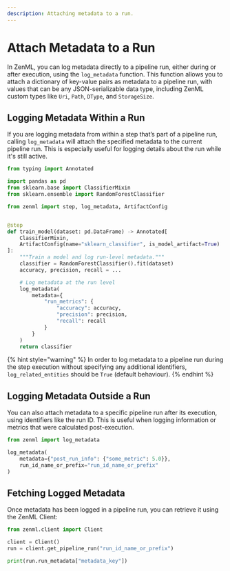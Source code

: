 ```yaml
---
description: Attaching metadata to a run.
---
```


# Attach Metadata to a Run

In ZenML, you can log metadata directly to a pipeline run, either during or 
after execution, using the `log_metadata` function. This function allows you 
to attach a dictionary of key-value pairs as metadata to a pipeline run, 
with values that can be any JSON-serializable data type, including ZenML 
custom types like `Uri`, `Path`, `DType`, and `StorageSize`.

## Logging Metadata Within a Run

If you are logging metadata from within a step that’s part of a pipeline run, 
calling `log_metadata` will attach the specified metadata to the current 
pipeline run. This is especially useful for logging details about the run 
while it's still active.

```python
from typing import Annotated

import pandas as pd
from sklearn.base import ClassifierMixin
from sklearn.ensemble import RandomForestClassifier

from zenml import step, log_metadata, ArtifactConfig


@step
def train_model(dataset: pd.DataFrame) -> Annotated[
    ClassifierMixin,
    ArtifactConfig(name="sklearn_classifier", is_model_artifact=True)
]:
    """Train a model and log run-level metadata."""
    classifier = RandomForestClassifier().fit(dataset)
    accuracy, precision, recall = ...

    # Log metadata at the run level
    log_metadata(
        metadata={
            "run_metrics": {
                "accuracy": accuracy,
                "precision": precision,
                "recall": recall
            }
        }
    )
    return classifier
```

{% hint style="warning" %}
In order to log metadata to a pipeline run during the step execution without 
specifying any additional identifiers, `log_related_entities` should be 
`True` (default behaviour).
{% endhint %}

## Logging Metadata Outside a Run

You can also attach metadata to a specific pipeline run after its execution, 
using identifiers like the run ID. This is useful when logging information or 
metrics that were calculated post-execution.

```python
from zenml import log_metadata

log_metadata(
    metadata={"post_run_info": {"some_metric": 5.0}},
    run_id_name_or_prefix="run_id_name_or_prefix"
)
```

## Fetching Logged Metadata

Once metadata has been logged in a pipeline run, you can retrieve it using 
the ZenML Client:

```python
from zenml.client import Client

client = Client()
run = client.get_pipeline_run("run_id_name_or_prefix")

print(run.run_metadata["metadata_key"])
```